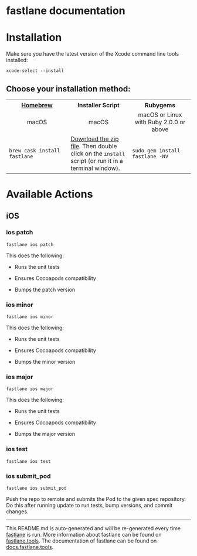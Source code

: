 fastlane documentation
================
# Installation

Make sure you have the latest version of the Xcode command line tools installed:

```
xcode-select --install
```

## Choose your installation method:

<table width="100%" >
<tr>
<th width="33%"><a href="http://brew.sh">Homebrew</a></td>
<th width="33%">Installer Script</td>
<th width="33%">Rubygems</td>
</tr>
<tr>
<td width="33%" align="center">macOS</td>
<td width="33%" align="center">macOS</td>
<td width="33%" align="center">macOS or Linux with Ruby 2.0.0 or above</td>
</tr>
<tr>
<td width="33%"><code>brew cask install fastlane</code></td>
<td width="33%"><a href="https://download.fastlane.tools">Download the zip file</a>. Then double click on the <code>install</code> script (or run it in a terminal window).</td>
<td width="33%"><code>sudo gem install fastlane -NV</code></td>
</tr>
</table>

# Available Actions
## iOS
### ios patch
```
fastlane ios patch
```
This does the following: 



- Runs the unit tests

- Ensures Cocoapods compatibility

- Bumps the patch version
### ios minor
```
fastlane ios minor
```
This does the following: 



- Runs the unit tests

- Ensures Cocoapods compatibility

- Bumps the minor version
### ios major
```
fastlane ios major
```
This does the following: 



- Runs the unit tests

- Ensures Cocoapods compatibility

- Bumps the major version
### ios test
```
fastlane ios test
```

### ios submit_pod
```
fastlane ios submit_pod
```
Push the repo to remote and submits the Pod to the given spec repository. Do this after running update to run tests, bump versions, and commit changes.

----

This README.md is auto-generated and will be re-generated every time [fastlane](https://fastlane.tools) is run.
More information about fastlane can be found on [fastlane.tools](https://fastlane.tools).
The documentation of fastlane can be found on [docs.fastlane.tools](https://docs.fastlane.tools).
